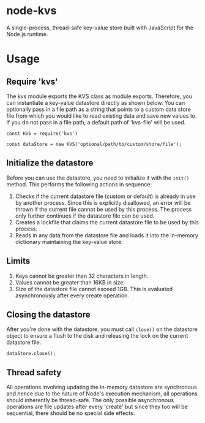 # node-kvs
A single-process, thread-safe key-value store built with JavaScript for the Node.js runtime.

# Usage
## Require 'kvs'
The kvs module exports the KVS class as module.exports. Therefore, you can instantiate a key-value datastore directly as shown below. You can optionally pass in a file path as a string that points to a custom data store file from which you would like to read existing data and save new values to. If you do not pass in a file path, a default path of 'kvs-file' will be used.
```
const KVS = require('kvs')

const dataStore = new KVS('optional/path/to/custom/store/file');
```

## Initialize the datastore
Before you can use the datastore, you need to initialize it with the `init()` method. This performs the following actions in sequence:
1. Checks if the current datastore file (custom or default) is already in use by another process. Since this is explicitly disallowed, an error will be thrown if the current file cannot be used by this process. The process only further continues if the datastore file can be used.
2. Creates a lockfile that claims the current datastore file to be used by this process.
3. Reads in any data from the datastore file and loads it into the in-memory dictionary maintaining the key-value store.

## Limits
1. Keys cannot be greater than 32 characters in length.
2. Values cannot be greater than 16KB in size.
3. Size of the datastore file cannot exceed 1GB. This is evaluated asynchronously after every create operation.

## Closing the datastore
After you're done with the datastore, you must call `close()` on the datastore object to ensure a flush to the disk and releasing the lock on the current datastore file.

```
dataStore.close();
```

## Thread safety
All operations involving updating the in-memory datastore are synchronous and hence due to the nature of Node's execution mechanism, all operations should inherently be thread-safe. The only possible asynchronous operations are file updates after every 'create' but since they too will be sequential, there should be no special side effects.
